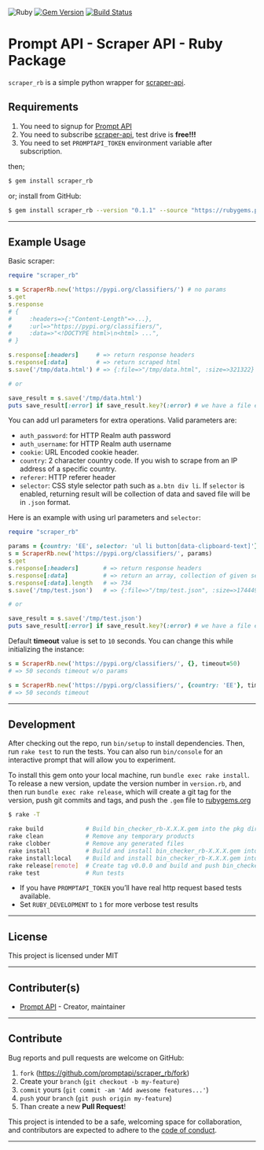 ![Ruby](https://img.shields.io/badge/ruby-2.7.0-green.svg)
[![Gem Version](https://badge.fury.io/rb/scraper_rb.svg)](https://badge.fury.io/rb/scraper_rb)
[![Build Status](https://travis-ci.org/promptapi/scraper_rb.svg?branch=main)](https://travis-ci.org/promptapi/scraper_rb)

# Prompt API - Scraper API - Ruby Package

`scraper_rb` is a simple python wrapper for [scraper-api][scraper-api].

## Requirements

1. You need to signup for [Prompt API][promptapi-signup]
1. You need to subscribe [scraper-api][scraper-api], test drive is **free!!!**
1. You need to set `PROMPTAPI_TOKEN` environment variable after subscription.

then;

```bash
$ gem install scraper_rb
```

or; install from GitHub:

```bash
$ gem install scraper_rb --version "0.1.1" --source "https://rubygems.pkg.github.com/promptapi"
```

---

## Example Usage

Basic scraper:

```ruby
require "scraper_rb"

s = ScraperRb.new('https://pypi.org/classifiers/') # no params
s.get
s.response
# {
#     :headers=>{:"Content-Length"=>...}, 
#     :url=>"https://pypi.org/classifiers/",
#     :data=>"<!DOCTYPE html>\n<html> ...",
# }

s.response[:headers]     # => return response headers
s.response[:data]        # => return scraped html
s.save('/tmp/data.html') # => {:file=>"/tmp/data.html", :size=>321322}

# or

save_result = s.save('/tmp/data.html')
puts save_result[:error] if save_result.key?(:error) # we have a file error
```

You can add url parameters for extra operations. Valid parameters are:

- `auth_password`: for HTTP Realm auth password
- `auth_username`: for HTTP Realm auth username
- `cookie`: URL Encoded cookie header.
- `country`: 2 character country code. If you wish to scrape from an IP address of a specific country.
- `referer`: HTTP referer header
- `selector`: CSS style selector path such as `a.btn div li`. If `selector`
  is enabled, returning result will be collection of data and saved file
  will be in `.json` format.

Here is an example with using url parameters and `selector`:

```ruby
require "scraper_rb"

params = {country: 'EE', selector: 'ul li button[data-clipboard-text]'}
s = ScraperRb.new('https://pypi.org/classifiers/', params)
s.get
s.response[:headers]       # => return response headers
s.response[:data]          # => return an array, collection of given selector
s.response[:data].length   # => 734 
s.save('/tmp/test.json')   # => {:file=>"/tmp/test.json", :size=>174449}

# or

save_result = s.save('/tmp/test.json')
puts save_result[:error] if save_result.key?(:error) # we have a file error
```

Default **timeout** value is set to `10` seconds. You can change this while
initializing the instance:

```ruby
s = ScraperRb.new('https://pypi.org/classifiers/', {}, timeout=50) 
# => 50 seconds timeout w/o params

s = ScraperRb.new('https://pypi.org/classifiers/', {country: 'EE'}, timeout=50) 
# => 50 seconds timeout
```

---

## Development

After checking out the repo, run `bin/setup` to install dependencies. Then,
run `rake test` to run the tests. You can also run `bin/console` for an
interactive prompt that will allow you to experiment.

To install this gem onto your local machine, run `bundle exec rake install`.
To release a new version, update the version number in `version.rb`, and then
run `bundle exec rake release`, which will create a git tag for the version,
push git commits and tags, and push the `.gem` file to
[rubygems.org][rubygems]

```bash
$ rake -T

rake build            # Build bin_checker_rb-X.X.X.gem into the pkg directory
rake clean            # Remove any temporary products
rake clobber          # Remove any generated files
rake install          # Build and install bin_checker_rb-X.X.X.gem into system gems
rake install:local    # Build and install bin_checker_rb-X.X.X.gem into system gems without network access
rake release[remote]  # Create tag v0.0.0 and build and push bin_checker_rb-X.X.X.gem to rubygems.org
rake test             # Run tests
```

- If you have `PROMPTAPI_TOKEN` you’ll have real http request based tests available.
- Set `RUBY_DEVELOPMENT` to `1` for more verbose test results

---

## License

This project is licensed under MIT

---

## Contributer(s)

* [Prompt API](https://github.com/promptapi) - Creator, maintainer

---

## Contribute

Bug reports and pull requests are welcome on GitHub:

1. `fork` (https://github.com/promptapi/scraper_rb/fork)
1. Create your `branch` (`git checkout -b my-feature`)
1. `commit` yours (`git commit -am 'Add awesome features...'`)
1. `push` your `branch` (`git push origin my-feature`)
1. Than create a new **Pull Request**!

This project is intended to be a safe,
welcoming space for collaboration, and contributors are expected to adhere to
the [code of conduct][coc].

---

[promptapi-signup]: https://promptapi.com/#signup-form
[scraper-api]:      https://promptapi.com/marketplace/description/scraper-api
[rubygems]:         https://rubygems.org
[coc]:              https://github.com/promptapi/scraper_rb/blob/main/CODE_OF_CONDUCT.md
